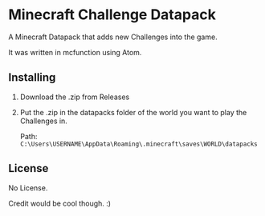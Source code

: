 # Minecraft Challenge Datapack

A Minecraft Datapack that adds new Challenges into the game.

It was written in mcfunction using Atom.

## Installing

1. Download the .zip from Releases

2. Put the .zip in the datapacks folder of the world you want to play the Challenges in.

    Path: `C:\Users\USERNAME\AppData\Roaming\.minecraft\saves\WORLD\datapacks`

## License

No License.

Credit would be cool though. :)
